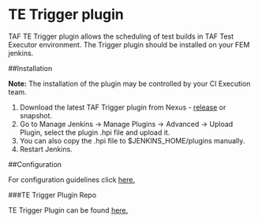 <head>
    <title>TE Trigger Setup</title>
</head>

# TE Trigger plugin

TAF TE Trigger plugin allows the scheduling of test builds in TAF Test Executor environment. The Trigger plugin should be
installed on your FEM jenkins.

##Installation

**Note:** The installation of the plugin may be controlled by your CI Execution team.

1. Download the latest TAF Trigger plugin from Nexus - [release](https://arm1s11-eiffel004.eiffel.gic.ericsson.se:8443/nexus/service/local/artifact/maven/redirect?r=releases&g=com.ericsson.oss&a=taf-trigger&v=RELEASE&p=hpi) or snapshot.
2. Go to Manage Jenkins -> Manage Plugins -> Advanced -> Upload Plugin, select the plugin .hpi file and upload it.
3. You can also copy the .hpi file to $JENKINS_HOME/plugins manually.
4. Restart Jenkins.

##Configuration

For configuration guidelines click [here.](te_trigger_plugin.html)

###TE Trigger Plugin Repo

TE Trigger Plugin can be found [here.](https://gerrit.ericsson.se/#/admin/projects/OSS/com.ericsson.oss/axis-jenkins-plugin)
